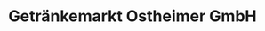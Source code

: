 ---
title: "Getränkemarkt Ostheimer GmbH"
url: /kleinwallstadt/getraenkemarkt-ostheimer-gmbh/
shop: Getränke
---